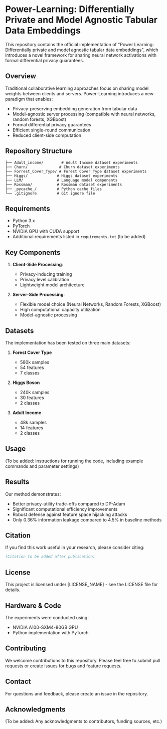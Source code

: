 # Power-Learning: Differentially Private and Model Agnostic Tabular Data Embeddings

This repository contains the official implementation of "Power Learning: Differentially private and model agnostic tabular data embeddings", which introduces a novel framework for sharing neural network activations with formal differential privacy guarantees.

## Overview

Traditional collaborative learning approaches focus on sharing model weights between clients and servers. Power-Learning introduces a new paradigm that enables:

- Privacy-preserving embedding generation from tabular data
- Model-agnostic server processing (compatible with neural networks, random forests, XGBoost)
- Formal differential privacy guarantees
- Efficient single-round communication
- Reduced client-side computation

## Repository Structure

```
├── Adult_income/        # Adult Income dataset experiments
├── Churn/              # Churn dataset experiments  
├── Forrest_Cover_Type/ # Forest Cover Type dataset experiments
├── Higgs/             # Higgs dataset experiments
├── LLM/               # Language model components
├── Rossman/           # Rossman dataset experiments
├── _pycache_/         # Python cache files
└── .gitignore         # Git ignore file
```

## Requirements

- Python 3.x
- PyTorch
- NVIDIA GPU with CUDA support
- Additional requirements listed in `requirements.txt` (to be added)

## Key Components

1. **Client-Side Processing**:
   - Privacy-inducing training
   - Privacy level calibration
   - Lightweight model architecture

2. **Server-Side Processing**:
   - Flexible model choice (Neural Networks, Random Forests, XGBoost)
   - High computational capacity utilization
   - Model-agnostic processing

## Datasets

The implementation has been tested on three main datasets:

1. **Forest Cover Type**
   - 580k samples
   - 54 features
   - 7 classes

2. **Higgs Boson**
   - 240k samples
   - 30 features
   - 2 classes

3. **Adult Income**
   - 48k samples
   - 14 features
   - 2 classes

## Usage

(To be added: Instructions for running the code, including example commands and parameter settings)

## Results

Our method demonstrates:
- Better privacy-utility trade-offs compared to DP-Adam
- Significant computational efficiency improvements
- Robust defense against feature space hijacking attacks
- Only 0.36% information leakage compared to 4.5% in baseline methods

## Citation

If you find this work useful in your research, please consider citing:

```bibtex
(Citation to be added after publication)
```

## License

This project is licensed under [LICENSE_NAME] - see the LICENSE file for details.

## Hardware & Code

The experiments were conducted using:
- NVIDIA A100-SXM4-80GB GPU
- Python implementation with PyTorch

## Contributing

We welcome contributions to this repository. Please feel free to submit pull requests or create issues for bugs and feature requests.

## Contact

For questions and feedback, please create an issue in the repository.

## Acknowledgments

(To be added: Any acknowledgments to contributors, funding sources, etc.)
